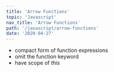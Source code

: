```yaml
---
title: 'Arrow Functions'
topic: 'Javascript'
nav_title: 'Arrow Functions'
path: '/javascript/arrow-functions'
date: '2020-04-27'
---
```


- compact form of function expressions
- omit the function keyword
- have scope of _this_

